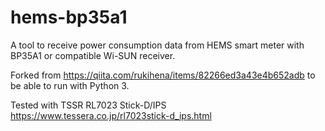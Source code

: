 hems-bp35a1
===

A tool to receive power consumption data from HEMS smart meter with BP35A1 or compatible Wi-SUN receiver.

Forked from https://qiita.com/rukihena/items/82266ed3a43e4b652adb
to be able to run with Python 3.

Tested with TSSR RL7023 Stick-D/IPS https://www.tessera.co.jp/rl7023stick-d_ips.html
